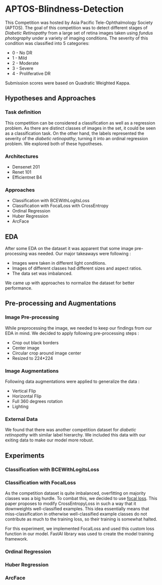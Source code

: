 # APTOS-Blindness-Detection

This Competition was hosted by Asia Pacific Tele-Ophthalmology Society (APTOS). The goal of this competition was to detect different stages of _Diabetic Retinopathy_ from a large set of retina images taken using _fundus photography_ under a variety of imaging conditions. The severity of this condition was classified into 5 categories:

* 0 - No DR
* 1 - Mild
* 2 - Moderate
* 3 - Severe
* 4 - Proliferative DR

Submission scores were based on Quadratic Weighted Kappa.

## Hypotheses and Approaches

### Task definition
This competition can be considered a classification as well as a regression problem. As there are distinct classes of images in the set, it could be seen as a classification task. On the other hand, the labels represented the severity of the _diabetic retinopathy_, turning it into an ordinal regression problem. We explored both of these hypotheses.

### Architectures

* Densenet 201
* Renet 101
* Efficientnet B4

### Approaches

* Classification with BCEWithLogitsLoss
* Classification with FocalLoss with CrossEntropy
* Ordinal Regression
* Huber Regression
* ArcFace 

## EDA
After some EDA on the dataset it was apparent that some image pre-processing was needed. Our major takeaways were following :

* Images were taken in different light conditions.
* Images of different classes had different sizes and aspect ratios.
* The data set was imbalanced.

We came up with approaches to normalize the dataset for better performance.

## Pre-processing and Augmentations 
### Image Pre-processing
While preprocessing the image, we needed to keep our findings from our EDA in mind. We decided to apply following pre-processing steps :

* Crop out black borders
* Center image
* Circular crop around image center
* Resized to 224\*224
### Image Augmentations
Following data augmentations were applied to generalize the data :

* Vertical Flip
* Horizontal Flip
* Full 360 degrees rotation
* Lighting

### External Data
We found that there was another competition dataset for _diabetic retinopathy_ with similar label hierarchy. We included this data with our exiting data to make our model more robust.

## Experiments
### Classification with BCEWithLogitsLoss


### Classification with FocalLoss
As the competition dataset is quite imbalanced, overfitting on majority classes was a big hurdle. To combat this, we decided to use [focal loss](https://arxiv.org/abs/1708.02002). This paper proposes to modify CrossEntropyLoss in such a way that it downweights well-classified examples. This idea essentially means that miss-classification in otherwise well-classified example classes do not contribute as much to the training loss, so their training is somewhat halted.

For this experiment, we implemented FocalLoss and used this custom loss function in our model. FastAI library was used to create the model training framework.
### Ordinal Regression
### Huber Regression
### ArcFace
